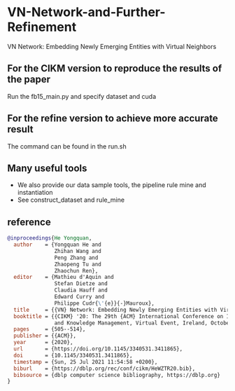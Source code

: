 # VN-Network-and-Further-Refinement
VN Network: Embedding Newly Emerging Entities with Virtual Neighbors

## For the CIKM version to reproduce the results of the paper
Run the fb15_main.py and specify dataset and cuda

## For the refine version to achieve more accurate result
The command can be found in the run.sh

## Many useful tools
- We also provide our data sample tools, the pipeline rule mine and instantiation
- See construct_dataset and rule_mine

## reference
```bib
@inproceedings{He Yongquan,
  author    = {Yongquan He and
               Zhihan Wang and
               Peng Zhang and
               Zhaopeng Tu and
               Zhaochun Ren},
  editor    = {Mathieu d'Aquin and
               Stefan Dietze and
               Claudia Hauff and
               Edward Curry and
               Philippe Cudr{\'{e}}{-}Mauroux},
  title     = {{VN} Network: Embedding Newly Emerging Entities with Virtual Neighbors},
  booktitle = {{CIKM} '20: The 29th {ACM} International Conference on Information
               and Knowledge Management, Virtual Event, Ireland, October 19-23, 2020},
  pages     = {505--514},
  publisher = {{ACM}},
  year      = {2020},
  url       = {https://doi.org/10.1145/3340531.3411865},
  doi       = {10.1145/3340531.3411865},
  timestamp = {Sun, 25 Jul 2021 11:54:58 +0200},
  biburl    = {https://dblp.org/rec/conf/cikm/HeWZTR20.bib},
  bibsource = {dblp computer science bibliography, https://dblp.org}
}
```
